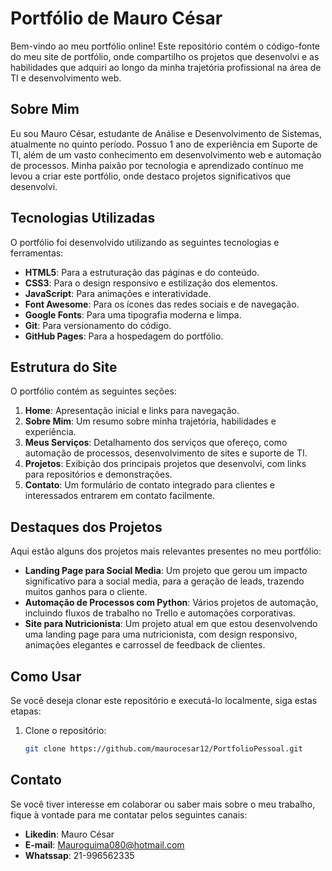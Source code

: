 # Portfólio de Mauro César

Bem-vindo ao meu portfólio online! Este repositório contém o código-fonte do meu site de portfólio, onde compartilho os projetos que desenvolvi e as habilidades que adquiri ao longo da minha trajetória profissional na área de TI e desenvolvimento web.

## Sobre Mim

Eu sou Mauro César, estudante de Análise e Desenvolvimento de Sistemas, atualmente no quinto período. Possuo 1 ano de experiência em Suporte de TI, além de um vasto conhecimento em desenvolvimento web e automação de processos. Minha paixão por tecnologia e aprendizado contínuo me levou a criar este portfólio, onde destaco projetos significativos que desenvolvi.

## Tecnologias Utilizadas

O portfólio foi desenvolvido utilizando as seguintes tecnologias e ferramentas:

- **HTML5**: Para a estruturação das páginas e do conteúdo.
- **CSS3**: Para o design responsivo e estilização dos elementos.
- **JavaScript**: Para animações e interatividade.
- **Font Awesome**: Para os ícones das redes sociais e de navegação.
- **Google Fonts**: Para uma tipografia moderna e limpa.
- **Git**: Para versionamento do código.
- **GitHub Pages**: Para a hospedagem do portfólio.

## Estrutura do Site

O portfólio contém as seguintes seções:

1. **Home**: Apresentação inicial e links para navegação.
2. **Sobre Mim**: Um resumo sobre minha trajetória, habilidades e experiência.
3. **Meus Serviços**: Detalhamento dos serviços que ofereço, como automação de processos, desenvolvimento de sites e suporte de TI.
4. **Projetos**: Exibição dos principais projetos que desenvolvi, com links para repositórios e demonstrações.
5. **Contato**: Um formulário de contato integrado para clientes e interessados entrarem em contato facilmente.

## Destaques dos Projetos

Aqui estão alguns dos projetos mais relevantes presentes no meu portfólio:

- **Landing Page para Social Media**: Um projeto que gerou um impacto significativo para a social media, para a geração de leads, trazendo muitos ganhos para o cliente.
- **Automação de Processos com Python**: Vários projetos de automação, incluindo fluxos de trabalho no Trello e automações corporativas.
- **Site para Nutricionista**: Um projeto atual em que estou desenvolvendo uma landing page para uma nutricionista, com design responsivo, animações elegantes e carrossel de feedback de clientes.

## Como Usar

Se você deseja clonar este repositório e executá-lo localmente, siga estas etapas:

1. Clone o repositório:
   ```bash
   git clone https://github.com/maurocesar12/PortfolioPessoal.git

## Contato
Se você tiver interesse em colaborar ou saber mais sobre o meu trabalho, fique à vontade para me contatar pelos seguintes canais:

- **Likedin**: Mauro César
- **E-mail**: Mauroguima080@hotmail.com
- **Whatssap**: 21-996562335
